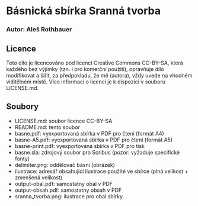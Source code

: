# Básnická sbírka Sranná tvorba

### Autor: Aleš Rothbauer

## Licence

Toto dílo je licencováno pod licencí Creative Commons CC-BY-SA, která každého bez výjimky (tzn. i pro komerční použití), opravňuje dílo modifikovat a šířít, za předpokladu, že mě (autora), vždy uvede na vhodném viditělném místě. Více informací o licencí je k dispozici v souboru LICENSE.md.

## Soubory

- LICENSE.md: soubor licence CC-BY-SA
- README.md: tento soubor
- basne.pdf: vyexportovaná sbírka v PDF pro čtení (formát A4)
- basne-A5.pdf: vyexportovaná sbírka v PDF pro čtení (formát A5)
- basne-print.pdf: vyexportovaná sbírka v PDF pro tisk
- basne.sla: zdrojový soubor pro Scribus (pozor: vyžaduje specifické fonty)
- delimiter.png: oddělovač básní (obrázek)
- ilustrace: adresář obsahující ilustrace použité ve sbírce (plná velikost + zmenšená velikost)
- output-obal.pdf: samostatny obal v PDF
- output-obsah.pdf: samostatny obsah v PDF
- sranna_tvorba.png: ilustrace pro obal sbírky

